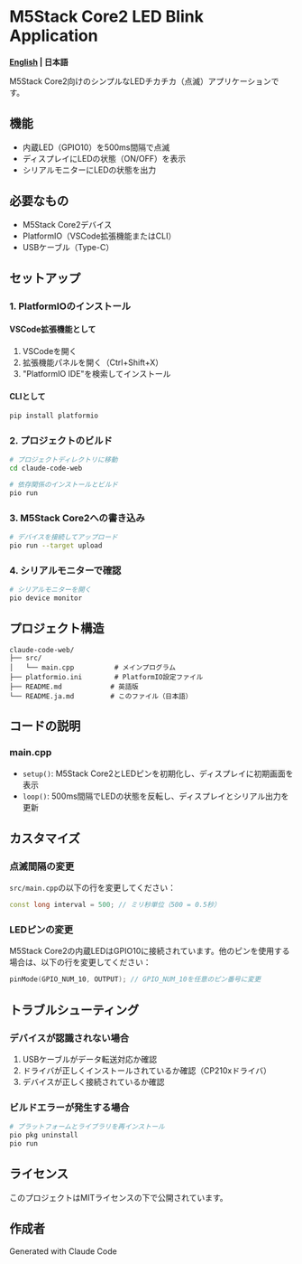 # M5Stack Core2 LED Blink Application

**[English](README.md) | 日本語**

M5Stack Core2向けのシンプルなLEDチカチカ（点滅）アプリケーションです。

## 機能

- 内蔵LED（GPIO10）を500ms間隔で点滅
- ディスプレイにLEDの状態（ON/OFF）を表示
- シリアルモニターにLEDの状態を出力

## 必要なもの

- M5Stack Core2デバイス
- PlatformIO（VSCode拡張機能またはCLI）
- USBケーブル（Type-C）

## セットアップ

### 1. PlatformIOのインストール

#### VSCode拡張機能として
1. VSCodeを開く
2. 拡張機能パネルを開く（Ctrl+Shift+X）
3. "PlatformIO IDE"を検索してインストール

#### CLIとして
```bash
pip install platformio
```

### 2. プロジェクトのビルド

```bash
# プロジェクトディレクトリに移動
cd claude-code-web

# 依存関係のインストールとビルド
pio run
```

### 3. M5Stack Core2への書き込み

```bash
# デバイスを接続してアップロード
pio run --target upload
```

### 4. シリアルモニターで確認

```bash
# シリアルモニターを開く
pio device monitor
```

## プロジェクト構造

```
claude-code-web/
├── src/
│   └── main.cpp          # メインプログラム
├── platformio.ini        # PlatformIO設定ファイル
├── README.md            # 英語版
└── README.ja.md         # このファイル（日本語）
```

## コードの説明

### main.cpp

- `setup()`: M5Stack Core2とLEDピンを初期化し、ディスプレイに初期画面を表示
- `loop()`: 500ms間隔でLEDの状態を反転し、ディスプレイとシリアル出力を更新

## カスタマイズ

### 点滅間隔の変更

`src/main.cpp`の以下の行を変更してください：

```cpp
const long interval = 500; // ミリ秒単位（500 = 0.5秒）
```

### LEDピンの変更

M5Stack Core2の内蔵LEDはGPIO10に接続されています。他のピンを使用する場合は、以下の行を変更してください：

```cpp
pinMode(GPIO_NUM_10, OUTPUT); // GPIO_NUM_10を任意のピン番号に変更
```

## トラブルシューティング

### デバイスが認識されない場合

1. USBケーブルがデータ転送対応か確認
2. ドライバが正しくインストールされているか確認（CP210xドライバ）
3. デバイスが正しく接続されているか確認

### ビルドエラーが発生する場合

```bash
# プラットフォームとライブラリを再インストール
pio pkg uninstall
pio run
```

## ライセンス

このプロジェクトはMITライセンスの下で公開されています。

## 作成者

Generated with Claude Code
